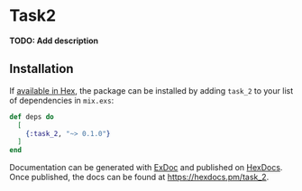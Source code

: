 # Task2

**TODO: Add description**

## Installation

If [available in Hex](https://hex.pm/docs/publish), the package can be installed
by adding `task_2` to your list of dependencies in `mix.exs`:

```elixir
def deps do
  [
    {:task_2, "~> 0.1.0"}
  ]
end
```

Documentation can be generated with [ExDoc](https://github.com/elixir-lang/ex_doc)
and published on [HexDocs](https://hexdocs.pm). Once published, the docs can
be found at <https://hexdocs.pm/task_2>.

